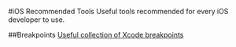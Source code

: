 #iOS Recommended Tools
Useful tools recommended for every iOS developer to use.

##Breakpoints
[Useful collection of Xcode breakpoints](https://gist.github.com/gbernady/1fc53d70587b9064f84c)
